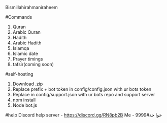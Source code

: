 Bismillahirahmaniraheem

#Commands

1. Quran
2. Arabic Quran
3. Hadith  
4. Arabic Hadith
5. Islamqa
6. Islamic date
7. Prayer timings
8. tafsir(coming soon)

#self-hosting
1. Download .zip
2. Replace prefix + bot token in config/config.json with ur bots token
3. Replace in config/support.json with ur bots repo and support server 
4. npm install
5. Node bot.js

#help
Discord help server - https://discord.gg/RN8pb2B
Me - خوا جة#9999
